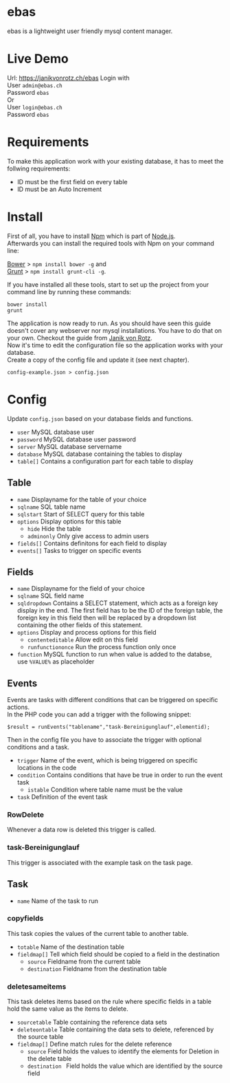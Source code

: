 ebas
====

ebas is a lightweight user friendly mysql content manager.

# Live Demo

Url: https://janikvonrotz.ch/ebas
Login with  
User `admin@ebas.ch`  
Password `ebas`  
Or  
User `login@ebas.ch`  
Password `ebas`  

# Requirements

To make this application work with your existing database, it has to meet the follwing requirements:

* ID must be the first field on every table
* ID must be an Auto Increment

# Install

First of all, you have to install [Npm](https://www.npmjs.org/) which is part of [Node.js](http://www.nodejs.org/).  
Afterwards you can install the required tools with Npm on your command line:  

[Bower](http://bower.io/) > `npm install bower -g` and  
[Grunt](http://gruntjs.com/) > `npm install grunt-cli -g`.

If you have installed all these tools, start to set up the project from your command line by running these commands:  

`bower install`  
`grunt`

The application is now ready to run.
As you should have seen this guide doesn't cover any webserver nor mysql installations. You have to do that on your own. Checkout the guide from [Janik von Rotz](https://janikvonrotz.ch/your-own-virtual-private-server-hosting-solution/).  
Now it's time to edit the configuration file so the application works with your database.  
Create a copy of the config file and update it (see next chapter).  

`config-example.json > config.json`

# Config

Update `config.json` based on your database fields and functions.

* `user` MySQL database user  
* `password` MySQL database user password  
* `server` MySQL database servername  
* `database` MySQL database containing the tables to display  
* `table[]` Contains a configuration part for each table to display  

## Table

* `name` Displayname for the table of your choice  
* `sqlname` SQL table name  
* `sqlstart` Start of SELECT query for this table  
* `options` Display options for this table  
  * `hide` Hide the table  
  * `adminonly` Only give access to admin users  
* `fields[]` Contains definitons for each field to display  
* `events[]` Tasks to trigger on specific events

## Fields

* `name` Displayname for the field of your choice  
* `sqlname` SQL field name  
* `sqldropdown` Contains a SELECT statement, which acts as a foreign key display in the end. The first field has to be the ID of the foreign table, the foreign key in this field then will be replaced by a dropdown list containing the other fields of this statement.
* `options` Display and process options for this field  
  * `contenteditable` Allow edit on this field  
  * `runfunctiononce` Run the process function only once  
* `function` MySQL function to run when value is added to the databse, use `%VALUE%` as placeholder  

## Events

Events are tasks with different conditions that can be triggered on specific actions.  
In the PHP code you can add a trigger with the following snippet:  

```$result = runEvents("tablename","task-Bereinigunglauf",elementid);```

Then in the config file you have to associate the trigger with optional conditions and a task.  

* `trigger` Name of the event, which is being triggered on specific locations in the code
* `condition` Contains conditions that have be true in order to run the event task
  * `istable` Condition where table name must be the value
* `task` Definition of the event task

### RowDelete

Whenever a data row is deleted this trigger is called.

### task-Bereinigunglauf

This trigger is associated with the example task on the task page.

## Task

* `name` Name of the task to run

### copyfields

This task copies the values of the current table to another table.

* `totable` Name of the destination table
* `fieldmap[]` Tell which field should be copied to a field in the destination
  * `source` Fieldname from the current table
  * `destination` Fieldname from the destination table

### deletesameitems

This task deletes items based on the rule where specific fields in a table hold the same value as the items to delete.

* `sourcetable` Table containing the reference data sets
* `deleteontable` Table containing the data sets to delete, referenced by the source table
* `fieldmap[]` Define match rules for the delete reference
  * `source` Field holds the values to identify the elements for Deletion in the delete table
  * `destination ` Field holds the value which are identified by the source field
